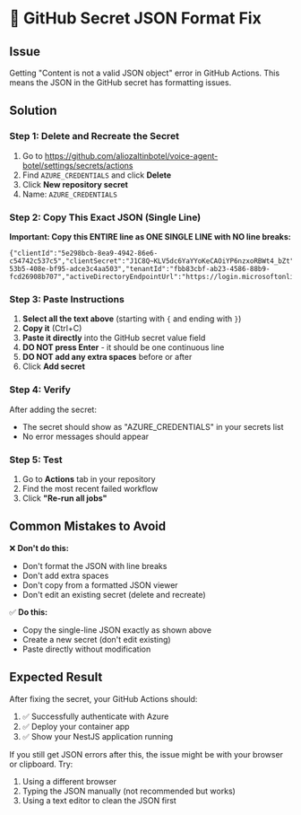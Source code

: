 # 🔧 GitHub Secret JSON Format Fix

## Issue
Getting "Content is not a valid JSON object" error in GitHub Actions. This means the JSON in the GitHub secret has formatting issues.

## Solution

### Step 1: Delete and Recreate the Secret

1. Go to https://github.com/aliozaltinbotel/voice-agent-botel/settings/secrets/actions
2. Find `AZURE_CREDENTIALS` and click **Delete**
3. Click **New repository secret**
4. Name: `AZURE_CREDENTIALS`

### Step 2: Copy This Exact JSON (Single Line)

**Important: Copy this ENTIRE line as ONE SINGLE LINE with NO line breaks:**

```
{"clientId":"5e298bcb-8ea9-4942-86e6-c54742c537c5","clientSecret":"J1C8Q~KLV5dc6YaYYoKeCAOiYP6nzxoRBWt4_bZt","subscriptionId":"25e4a027-53b5-408e-bf95-adce3c4aa503","tenantId":"fbb83cbf-ab23-4586-88b9-fcd26908b707","activeDirectoryEndpointUrl":"https://login.microsoftonline.com","resourceManagerEndpointUrl":"https://management.azure.com/","activeDirectoryGraphResourceId":"https://graph.windows.net/","sqlManagementEndpointUrl":"https://management.core.windows.net:8443/","galleryEndpointUrl":"https://gallery.azure.com/","managementEndpointUrl":"https://management.core.windows.net/"}
```

### Step 3: Paste Instructions

1. **Select all the text above** (starting with `{` and ending with `}`)
2. **Copy it** (Ctrl+C)
3. **Paste it directly** into the GitHub secret value field
4. **DO NOT press Enter** - it should be one continuous line
5. **DO NOT add any extra spaces** before or after
6. Click **Add secret**

### Step 4: Verify

After adding the secret:
- The secret should show as "AZURE_CREDENTIALS" in your secrets list
- No error messages should appear

### Step 5: Test

1. Go to **Actions** tab in your repository
2. Find the most recent failed workflow
3. Click **"Re-run all jobs"**

## Common Mistakes to Avoid

❌ **Don't do this:**
- Don't format the JSON with line breaks
- Don't add extra spaces
- Don't copy from a formatted JSON viewer
- Don't edit an existing secret (delete and recreate)

✅ **Do this:**
- Copy the single-line JSON exactly as shown above
- Create a new secret (don't edit existing)
- Paste directly without modification

## Expected Result

After fixing the secret, your GitHub Actions should:
1. ✅ Successfully authenticate with Azure
2. ✅ Deploy your container app
3. ✅ Show your NestJS application running

If you still get JSON errors after this, the issue might be with your browser or clipboard. Try:
1. Using a different browser
2. Typing the JSON manually (not recommended but works)
3. Using a text editor to clean the JSON first 